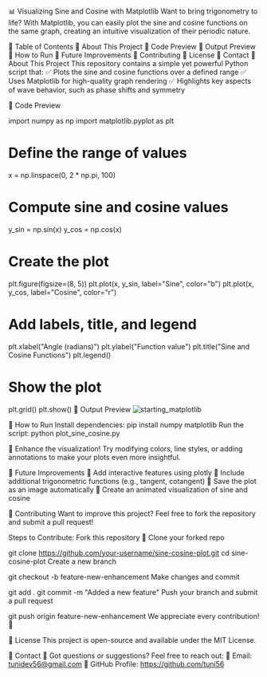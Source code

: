 📊 Visualizing Sine and Cosine with Matplotlib
Want to bring trigonometry to life? With Matplotlib, you can easily plot the sine and cosine functions on the same graph, creating an intuitive visualization of their periodic nature.

📖 Table of Contents
🚀 About This Project
📜 Code Preview
📸 Output Preview
🎯 How to Run
🚀 Future Improvements
🤝 Contributing
📜 License
📩 Contact
🚀 About This Project
This repository contains a simple yet powerful Python script that:
✅ Plots the sine and cosine functions over a defined range
✅ Uses Matplotlib for high-quality graph rendering
✅ Highlights key aspects of wave behavior, such as phase shifts and symmetry

📜 Code Preview

import numpy as np
import matplotlib.pyplot as plt

# Define the range of values
x = np.linspace(0, 2 * np.pi, 100)

# Compute sine and cosine values
y_sin = np.sin(x)
y_cos = np.cos(x)

# Create the plot
plt.figure(figsize=(8, 5))
plt.plot(x, y_sin, label="Sine", color="b")
plt.plot(x, y_cos, label="Cosine", color="r")

# Add labels, title, and legend
plt.xlabel("Angle (radians)")
plt.ylabel("Function value")
plt.title("Sine and Cosine Functions")
plt.legend()

# Show the plot
plt.grid()
plt.show()
📸 Output Preview
![starting_matplotlib](https://github.com/user-attachments/assets/665a7bb5-c903-4f51-9697-eb1f503f53c3)


🎯 How to Run
Install dependencies:
pip install numpy matplotlib
Run the script:
python plot_sine_cosine.py

📌 Enhance the visualization! Try modifying colors, line styles, or adding annotations to make your plots even more insightful.

🚀 Future Improvements
🔹 Add interactive features using plotly
🔹 Include additional trigonometric functions (e.g., tangent, cotangent)
🔹 Save the plot as an image automatically
🔹 Create an animated visualization of sine and cosine

🤝 Contributing
Want to improve this project? Feel free to fork the repository and submit a pull request!

Steps to Contribute:
Fork this repository 🍴
Clone your forked repo

git clone https://github.com/your-username/sine-cosine-plot.git
cd sine-cosine-plot
Create a new branch

git checkout -b feature-new-enhancement
Make changes and commit

git add .
git commit -m "Added a new feature"
Push your branch and submit a pull request

git push origin feature-new-enhancement
We appreciate every contribution! 🚀

📜 License
This project is open-source and available under the MIT License.

📩 Contact
💬 Got questions or suggestions? Feel free to reach out:
📧 Email: tunidev56@gmail.com
🔗 GitHub Profile: https://github.com/tuni56

